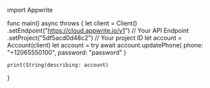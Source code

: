 import Appwrite

func main() async throws {
    let client = Client()
      .setEndpoint("https://cloud.appwrite.io/v1") // Your API Endpoint
      .setProject("5df5acd0d48c2") // Your project ID
    let account = Account(client)
    let account = try await account.updatePhone(
        phone: "+12065550100",
        password: "password"
    )

    print(String(describing: account)
}
